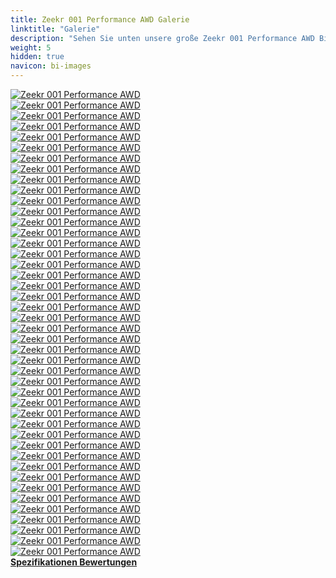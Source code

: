 ```yaml
---
title: Zeekr 001 Performance AWD Galerie
linktitle: "Galerie"
description: "Sehen Sie unten unsere große Zeekr 001 Performance AWD Bildergalerie. Klicken Sie auf die Bilder für hochauflösende Versionen."
weight: 5
hidden: true
navicon: bi-images
---
```

<!-- markdownlint-disable MD033 -->
<div class="row" id ="my-gallery">
	<div class="pswp-grid-item col-6 col-md-4">
		<a href="https://media.evkx.net/multimedia/models/zeekr/001/001_performance_awd/camera_1.jpg"
data-pswp-src="https://media.evkx.net/multimedia/models/zeekr/001/001_performance_awd/camera_1.jpg"
data-pswp-width="3000"
data-pswp-height="2250" 
target="_blank">
			<img src="https://media.evkx.net/multimedia/models/zeekr/001/001_performance_awd/camera_1_xst.jpg" alt="Zeekr 001 Performance AWD" class="img-fluid " />
		</a>
	</div>
	<div class="pswp-grid-item col-6 col-md-4">
		<a href="https://media.evkx.net/multimedia/models/zeekr/001/001_performance_awd/camera_2.jpg"
data-pswp-src="https://media.evkx.net/multimedia/models/zeekr/001/001_performance_awd/camera_2.jpg"
data-pswp-width="3000"
data-pswp-height="2250" 
target="_blank">
			<img src="https://media.evkx.net/multimedia/models/zeekr/001/001_performance_awd/camera_2_xst.jpg" alt="Zeekr 001 Performance AWD" class="img-fluid " />
		</a>
	</div>
	<div class="pswp-grid-item col-6 col-md-4">
		<a href="https://media.evkx.net/multimedia/models/zeekr/001/001_performance_awd/camera_3.jpg"
data-pswp-src="https://media.evkx.net/multimedia/models/zeekr/001/001_performance_awd/camera_3.jpg"
data-pswp-width="3000"
data-pswp-height="2000" 
target="_blank">
			<img src="https://media.evkx.net/multimedia/models/zeekr/001/001_performance_awd/camera_3_xst.jpg" alt="Zeekr 001 Performance AWD" class="img-fluid " />
		</a>
	</div>
	<div class="pswp-grid-item col-6 col-md-4">
		<a href="https://media.evkx.net/multimedia/models/zeekr/001/001_performance_awd/charging_1.jpg"
data-pswp-src="https://media.evkx.net/multimedia/models/zeekr/001/001_performance_awd/charging_1.jpg"
data-pswp-width="3000"
data-pswp-height="2250" 
target="_blank">
			<img src="https://media.evkx.net/multimedia/models/zeekr/001/001_performance_awd/charging_1_xst.jpg" alt="Zeekr 001 Performance AWD" class="img-fluid " />
		</a>
	</div>
	<div class="pswp-grid-item col-6 col-md-4">
		<a href="https://media.evkx.net/multimedia/models/zeekr/001/001_performance_awd/doorhandles_1.jpg"
data-pswp-src="https://media.evkx.net/multimedia/models/zeekr/001/001_performance_awd/doorhandles_1.jpg"
data-pswp-width="3000"
data-pswp-height="2250" 
target="_blank">
			<img src="https://media.evkx.net/multimedia/models/zeekr/001/001_performance_awd/doorhandles_1_xst.jpg" alt="Zeekr 001 Performance AWD" class="img-fluid " />
		</a>
	</div>
	<div class="pswp-grid-item col-6 col-md-4">
		<a href="https://media.evkx.net/multimedia/models/zeekr/001/001_performance_awd/exterior_1.jpg"
data-pswp-src="https://media.evkx.net/multimedia/models/zeekr/001/001_performance_awd/exterior_1.jpg"
data-pswp-width="3000"
data-pswp-height="2000" 
target="_blank">
			<img src="https://media.evkx.net/multimedia/models/zeekr/001/001_performance_awd/exterior_1_xst.jpg" alt="Zeekr 001 Performance AWD" class="img-fluid " />
		</a>
	</div>
	<div class="pswp-grid-item col-6 col-md-4">
		<a href="https://media.evkx.net/multimedia/models/zeekr/001/001_performance_awd/exterior_2.jpg"
data-pswp-src="https://media.evkx.net/multimedia/models/zeekr/001/001_performance_awd/exterior_2.jpg"
data-pswp-width="3000"
data-pswp-height="2000" 
target="_blank">
			<img src="https://media.evkx.net/multimedia/models/zeekr/001/001_performance_awd/exterior_2_xst.jpg" alt="Zeekr 001 Performance AWD" class="img-fluid " />
		</a>
	</div>
	<div class="pswp-grid-item col-6 col-md-4">
		<a href="https://media.evkx.net/multimedia/models/zeekr/001/001_performance_awd/exterior_3.jpeg"
data-pswp-src="https://media.evkx.net/multimedia/models/zeekr/001/001_performance_awd/exterior_3.jpeg"
data-pswp-width="3000"
data-pswp-height="2059" 
target="_blank">
			<img src="https://media.evkx.net/multimedia/models/zeekr/001/001_performance_awd/exterior_3_xst.jpeg" alt="Zeekr 001 Performance AWD" class="img-fluid " />
		</a>
	</div>
	<div class="pswp-grid-item col-6 col-md-4">
		<a href="https://media.evkx.net/multimedia/models/zeekr/001/001_performance_awd/exterior_4.jpeg"
data-pswp-src="https://media.evkx.net/multimedia/models/zeekr/001/001_performance_awd/exterior_4.jpeg"
data-pswp-width="3000"
data-pswp-height="2059" 
target="_blank">
			<img src="https://media.evkx.net/multimedia/models/zeekr/001/001_performance_awd/exterior_4_xst.jpeg" alt="Zeekr 001 Performance AWD" class="img-fluid " />
		</a>
	</div>
	<div class="pswp-grid-item col-6 col-md-4">
		<a href="https://media.evkx.net/multimedia/models/zeekr/001/001_performance_awd/exterior_5.jpg"
data-pswp-src="https://media.evkx.net/multimedia/models/zeekr/001/001_performance_awd/exterior_5.jpg"
data-pswp-width="3000"
data-pswp-height="2001" 
target="_blank">
			<img src="https://media.evkx.net/multimedia/models/zeekr/001/001_performance_awd/exterior_5_xst.jpg" alt="Zeekr 001 Performance AWD" class="img-fluid " />
		</a>
	</div>
	<div class="pswp-grid-item col-6 col-md-4">
		<a href="https://media.evkx.net/multimedia/models/zeekr/001/001_performance_awd/exterior_6.jpg"
data-pswp-src="https://media.evkx.net/multimedia/models/zeekr/001/001_performance_awd/exterior_6.jpg"
data-pswp-width="3000"
data-pswp-height="2001" 
target="_blank">
			<img src="https://media.evkx.net/multimedia/models/zeekr/001/001_performance_awd/exterior_6_xst.jpg" alt="Zeekr 001 Performance AWD" class="img-fluid " />
		</a>
	</div>
	<div class="pswp-grid-item col-6 col-md-4">
		<a href="https://media.evkx.net/multimedia/models/zeekr/001/001_performance_awd/exterior_7.jpg"
data-pswp-src="https://media.evkx.net/multimedia/models/zeekr/001/001_performance_awd/exterior_7.jpg"
data-pswp-width="3000"
data-pswp-height="2000" 
target="_blank">
			<img src="https://media.evkx.net/multimedia/models/zeekr/001/001_performance_awd/exterior_7_xst.jpg" alt="Zeekr 001 Performance AWD" class="img-fluid " />
		</a>
	</div>
	<div class="pswp-grid-item col-6 col-md-4">
		<a href="https://media.evkx.net/multimedia/models/zeekr/001/001_performance_awd/exterior_8.jpg"
data-pswp-src="https://media.evkx.net/multimedia/models/zeekr/001/001_performance_awd/exterior_8.jpg"
data-pswp-width="3000"
data-pswp-height="2001" 
target="_blank">
			<img src="https://media.evkx.net/multimedia/models/zeekr/001/001_performance_awd/exterior_8_xst.jpg" alt="Zeekr 001 Performance AWD" class="img-fluid " />
		</a>
	</div>
	<div class="pswp-grid-item col-6 col-md-4">
		<a href="https://media.evkx.net/multimedia/models/zeekr/001/001_performance_awd/exterior_9.jpg"
data-pswp-src="https://media.evkx.net/multimedia/models/zeekr/001/001_performance_awd/exterior_9.jpg"
data-pswp-width="3000"
data-pswp-height="2000" 
target="_blank">
			<img src="https://media.evkx.net/multimedia/models/zeekr/001/001_performance_awd/exterior_9_xst.jpg" alt="Zeekr 001 Performance AWD" class="img-fluid " />
		</a>
	</div>
	<div class="pswp-grid-item col-6 col-md-4">
		<a href="https://media.evkx.net/multimedia/models/zeekr/001/001_performance_awd/frunk_1.jpg"
data-pswp-src="https://media.evkx.net/multimedia/models/zeekr/001/001_performance_awd/frunk_1.jpg"
data-pswp-width="3000"
data-pswp-height="2250" 
target="_blank">
			<img src="https://media.evkx.net/multimedia/models/zeekr/001/001_performance_awd/frunk_1_xst.jpg" alt="Zeekr 001 Performance AWD" class="img-fluid " />
		</a>
	</div>
	<div class="pswp-grid-item col-6 col-md-4">
		<a href="https://media.evkx.net/multimedia/models/zeekr/001/001_performance_awd/frunk_2.jpg"
data-pswp-src="https://media.evkx.net/multimedia/models/zeekr/001/001_performance_awd/frunk_2.jpg"
data-pswp-width="3000"
data-pswp-height="2250" 
target="_blank">
			<img src="https://media.evkx.net/multimedia/models/zeekr/001/001_performance_awd/frunk_2_xst.jpg" alt="Zeekr 001 Performance AWD" class="img-fluid " />
		</a>
	</div>
	<div class="pswp-grid-item col-6 col-md-4">
		<a href="https://media.evkx.net/multimedia/models/zeekr/001/001_performance_awd/headlights_1.jpg"
data-pswp-src="https://media.evkx.net/multimedia/models/zeekr/001/001_performance_awd/headlights_1.jpg"
data-pswp-width="3000"
data-pswp-height="2250" 
target="_blank">
			<img src="https://media.evkx.net/multimedia/models/zeekr/001/001_performance_awd/headlights_1_xst.jpg" alt="Zeekr 001 Performance AWD" class="img-fluid " />
		</a>
	</div>
	<div class="pswp-grid-item col-6 col-md-4">
		<a href="https://media.evkx.net/multimedia/models/zeekr/001/001_performance_awd/headlights_2.jpg"
data-pswp-src="https://media.evkx.net/multimedia/models/zeekr/001/001_performance_awd/headlights_2.jpg"
data-pswp-width="3000"
data-pswp-height="1687" 
target="_blank">
			<img src="https://media.evkx.net/multimedia/models/zeekr/001/001_performance_awd/headlights_2_xst.jpg" alt="Zeekr 001 Performance AWD" class="img-fluid " />
		</a>
	</div>
	<div class="pswp-grid-item col-6 col-md-4">
		<a href="https://media.evkx.net/multimedia/models/zeekr/001/001_performance_awd/headlights_3.jpg.jpeg"
data-pswp-src="https://media.evkx.net/multimedia/models/zeekr/001/001_performance_awd/headlights_3.jpg.jpeg"
data-pswp-width="3000"
data-pswp-height="2059" 
target="_blank">
			<img src="https://media.evkx.net/multimedia/models/zeekr/001/001_performance_awd/headlights_3.jpg_xst.jpeg" alt="Zeekr 001 Performance AWD" class="img-fluid " />
		</a>
	</div>
	<div class="pswp-grid-item col-6 col-md-4">
		<a href="https://media.evkx.net/multimedia/models/zeekr/001/001_performance_awd/headlights_4.jpeg"
data-pswp-src="https://media.evkx.net/multimedia/models/zeekr/001/001_performance_awd/headlights_4.jpeg"
data-pswp-width="3000"
data-pswp-height="2059" 
target="_blank">
			<img src="https://media.evkx.net/multimedia/models/zeekr/001/001_performance_awd/headlights_4_xst.jpeg" alt="Zeekr 001 Performance AWD" class="img-fluid " />
		</a>
	</div>
	<div class="pswp-grid-item col-6 col-md-4">
		<a href="https://media.evkx.net/multimedia/models/zeekr/001/001_performance_awd/headlights_5.jpeg"
data-pswp-src="https://media.evkx.net/multimedia/models/zeekr/001/001_performance_awd/headlights_5.jpeg"
data-pswp-width="3000"
data-pswp-height="2059" 
target="_blank">
			<img src="https://media.evkx.net/multimedia/models/zeekr/001/001_performance_awd/headlights_5_xst.jpeg" alt="Zeekr 001 Performance AWD" class="img-fluid " />
		</a>
	</div>
	<div class="pswp-grid-item col-6 col-md-4">
		<a href="https://media.evkx.net/multimedia/models/zeekr/001/001_performance_awd/headlights_6.jpeg"
data-pswp-src="https://media.evkx.net/multimedia/models/zeekr/001/001_performance_awd/headlights_6.jpeg"
data-pswp-width="3000"
data-pswp-height="2059" 
target="_blank">
			<img src="https://media.evkx.net/multimedia/models/zeekr/001/001_performance_awd/headlights_6_xst.jpeg" alt="Zeekr 001 Performance AWD" class="img-fluid " />
		</a>
	</div>
	<div class="pswp-grid-item col-6 col-md-4">
		<a href="https://media.evkx.net/multimedia/models/zeekr/001/001_performance_awd/interior_1.jpg"
data-pswp-src="https://media.evkx.net/multimedia/models/zeekr/001/001_performance_awd/interior_1.jpg"
data-pswp-width="3000"
data-pswp-height="2250" 
target="_blank">
			<img src="https://media.evkx.net/multimedia/models/zeekr/001/001_performance_awd/interior_1_xst.jpg" alt="Zeekr 001 Performance AWD" class="img-fluid " />
		</a>
	</div>
	<div class="pswp-grid-item col-6 col-md-4">
		<a href="https://media.evkx.net/multimedia/models/zeekr/001/001_performance_awd/interior_2.jpg"
data-pswp-src="https://media.evkx.net/multimedia/models/zeekr/001/001_performance_awd/interior_2.jpg"
data-pswp-width="3000"
data-pswp-height="2250" 
target="_blank">
			<img src="https://media.evkx.net/multimedia/models/zeekr/001/001_performance_awd/interior_2_xst.jpg" alt="Zeekr 001 Performance AWD" class="img-fluid " />
		</a>
	</div>
	<div class="pswp-grid-item col-6 col-md-4">
		<a href="https://media.evkx.net/multimedia/models/zeekr/001/001_performance_awd/interior_3.jpg"
data-pswp-src="https://media.evkx.net/multimedia/models/zeekr/001/001_performance_awd/interior_3.jpg"
data-pswp-width="3000"
data-pswp-height="2250" 
target="_blank">
			<img src="https://media.evkx.net/multimedia/models/zeekr/001/001_performance_awd/interior_3_xst.jpg" alt="Zeekr 001 Performance AWD" class="img-fluid " />
		</a>
	</div>
	<div class="pswp-grid-item col-6 col-md-4">
		<a href="https://media.evkx.net/multimedia/models/zeekr/001/001_performance_awd/interior_4.jpg"
data-pswp-src="https://media.evkx.net/multimedia/models/zeekr/001/001_performance_awd/interior_4.jpg"
data-pswp-width="3000"
data-pswp-height="2250" 
target="_blank">
			<img src="https://media.evkx.net/multimedia/models/zeekr/001/001_performance_awd/interior_4_xst.jpg" alt="Zeekr 001 Performance AWD" class="img-fluid " />
		</a>
	</div>
	<div class="pswp-grid-item col-6 col-md-4">
		<a href="https://media.evkx.net/multimedia/models/zeekr/001/001_performance_awd/interior_5.jpg"
data-pswp-src="https://media.evkx.net/multimedia/models/zeekr/001/001_performance_awd/interior_5.jpg"
data-pswp-width="3000"
data-pswp-height="2250" 
target="_blank">
			<img src="https://media.evkx.net/multimedia/models/zeekr/001/001_performance_awd/interior_5_xst.jpg" alt="Zeekr 001 Performance AWD" class="img-fluid " />
		</a>
	</div>
	<div class="pswp-grid-item col-6 col-md-4">
		<a href="https://media.evkx.net/multimedia/models/zeekr/001/001_performance_awd/interior_6.jpg"
data-pswp-src="https://media.evkx.net/multimedia/models/zeekr/001/001_performance_awd/interior_6.jpg"
data-pswp-width="3000"
data-pswp-height="2250" 
target="_blank">
			<img src="https://media.evkx.net/multimedia/models/zeekr/001/001_performance_awd/interior_6_xst.jpg" alt="Zeekr 001 Performance AWD" class="img-fluid " />
		</a>
	</div>
	<div class="pswp-grid-item col-6 col-md-4">
		<a href="https://media.evkx.net/multimedia/models/zeekr/001/001_performance_awd/interior_7.jpg"
data-pswp-src="https://media.evkx.net/multimedia/models/zeekr/001/001_performance_awd/interior_7.jpg"
data-pswp-width="3000"
data-pswp-height="2250" 
target="_blank">
			<img src="https://media.evkx.net/multimedia/models/zeekr/001/001_performance_awd/interior_7_xst.jpg" alt="Zeekr 001 Performance AWD" class="img-fluid " />
		</a>
	</div>
	<div class="pswp-grid-item col-6 col-md-4">
		<a href="https://media.evkx.net/multimedia/models/zeekr/001/001_performance_awd/interior_8.jpg"
data-pswp-src="https://media.evkx.net/multimedia/models/zeekr/001/001_performance_awd/interior_8.jpg"
data-pswp-width="3000"
data-pswp-height="2000" 
target="_blank">
			<img src="https://media.evkx.net/multimedia/models/zeekr/001/001_performance_awd/interior_8_xst.jpg" alt="Zeekr 001 Performance AWD" class="img-fluid " />
		</a>
	</div>
	<div class="pswp-grid-item col-6 col-md-4">
		<a href="https://media.evkx.net/multimedia/models/zeekr/001/001_performance_awd/logo_1.jpg"
data-pswp-src="https://media.evkx.net/multimedia/models/zeekr/001/001_performance_awd/logo_1.jpg"
data-pswp-width="3000"
data-pswp-height="2250" 
target="_blank">
			<img src="https://media.evkx.net/multimedia/models/zeekr/001/001_performance_awd/logo_1_xst.jpg" alt="Zeekr 001 Performance AWD" class="img-fluid " />
		</a>
	</div>
	<div class="pswp-grid-item col-6 col-md-4">
		<a href="https://media.evkx.net/multimedia/models/zeekr/001/001_performance_awd/main_1.jpg"
data-pswp-src="https://media.evkx.net/multimedia/models/zeekr/001/001_performance_awd/main_1.jpg"
data-pswp-width="3000"
data-pswp-height="2000" 
target="_blank">
			<img src="https://media.evkx.net/multimedia/models/zeekr/001/001_performance_awd/main_1_xst.jpg" alt="Zeekr 001 Performance AWD" class="img-fluid " />
		</a>
	</div>
	<div class="pswp-grid-item col-6 col-md-4">
		<a href="https://media.evkx.net/multimedia/models/zeekr/001/001_performance_awd/rearlights_1.jpg"
data-pswp-src="https://media.evkx.net/multimedia/models/zeekr/001/001_performance_awd/rearlights_1.jpg"
data-pswp-width="3000"
data-pswp-height="2001" 
target="_blank">
			<img src="https://media.evkx.net/multimedia/models/zeekr/001/001_performance_awd/rearlights_1_xst.jpg" alt="Zeekr 001 Performance AWD" class="img-fluid " />
		</a>
	</div>
	<div class="pswp-grid-item col-6 col-md-4">
		<a href="https://media.evkx.net/multimedia/models/zeekr/001/001_performance_awd/rearlights_2.jpg"
data-pswp-src="https://media.evkx.net/multimedia/models/zeekr/001/001_performance_awd/rearlights_2.jpg"
data-pswp-width="3000"
data-pswp-height="2250" 
target="_blank">
			<img src="https://media.evkx.net/multimedia/models/zeekr/001/001_performance_awd/rearlights_2_xst.jpg" alt="Zeekr 001 Performance AWD" class="img-fluid " />
		</a>
	</div>
	<div class="pswp-grid-item col-6 col-md-4">
		<a href="https://media.evkx.net/multimedia/models/zeekr/001/001_performance_awd/rearlights_3.jpg"
data-pswp-src="https://media.evkx.net/multimedia/models/zeekr/001/001_performance_awd/rearlights_3.jpg"
data-pswp-width="3000"
data-pswp-height="2250" 
target="_blank">
			<img src="https://media.evkx.net/multimedia/models/zeekr/001/001_performance_awd/rearlights_3_xst.jpg" alt="Zeekr 001 Performance AWD" class="img-fluid " />
		</a>
	</div>
	<div class="pswp-grid-item col-6 col-md-4">
		<a href="https://media.evkx.net/multimedia/models/zeekr/001/001_performance_awd/rearlights_4.jpeg"
data-pswp-src="https://media.evkx.net/multimedia/models/zeekr/001/001_performance_awd/rearlights_4.jpeg"
data-pswp-width="3000"
data-pswp-height="2059" 
target="_blank">
			<img src="https://media.evkx.net/multimedia/models/zeekr/001/001_performance_awd/rearlights_4_xst.jpeg" alt="Zeekr 001 Performance AWD" class="img-fluid " />
		</a>
	</div>
	<div class="pswp-grid-item col-6 col-md-4">
		<a href="https://media.evkx.net/multimedia/models/zeekr/001/001_performance_awd/rearlights_5.jpeg"
data-pswp-src="https://media.evkx.net/multimedia/models/zeekr/001/001_performance_awd/rearlights_5.jpeg"
data-pswp-width="3000"
data-pswp-height="2059" 
target="_blank">
			<img src="https://media.evkx.net/multimedia/models/zeekr/001/001_performance_awd/rearlights_5_xst.jpeg" alt="Zeekr 001 Performance AWD" class="img-fluid " />
		</a>
	</div>
	<div class="pswp-grid-item col-6 col-md-4">
		<a href="https://media.evkx.net/multimedia/models/zeekr/001/001_performance_awd/screens_1.jpg"
data-pswp-src="https://media.evkx.net/multimedia/models/zeekr/001/001_performance_awd/screens_1.jpg"
data-pswp-width="3000"
data-pswp-height="2000" 
target="_blank">
			<img src="https://media.evkx.net/multimedia/models/zeekr/001/001_performance_awd/screens_1_xst.jpg" alt="Zeekr 001 Performance AWD" class="img-fluid " />
		</a>
	</div>
	<div class="pswp-grid-item col-6 col-md-4">
		<a href="https://media.evkx.net/multimedia/models/zeekr/001/001_performance_awd/screens_2.jpg"
data-pswp-src="https://media.evkx.net/multimedia/models/zeekr/001/001_performance_awd/screens_2.jpg"
data-pswp-width="2500"
data-pswp-height="1667" 
target="_blank">
			<img src="https://media.evkx.net/multimedia/models/zeekr/001/001_performance_awd/screens_2_xst.jpg" alt="Zeekr 001 Performance AWD" class="img-fluid " />
		</a>
	</div>
	<div class="pswp-grid-item col-6 col-md-4">
		<a href="https://media.evkx.net/multimedia/models/zeekr/001/001_performance_awd/soundsystem_1.jpg"
data-pswp-src="https://media.evkx.net/multimedia/models/zeekr/001/001_performance_awd/soundsystem_1.jpg"
data-pswp-width="3000"
data-pswp-height="2250" 
target="_blank">
			<img src="https://media.evkx.net/multimedia/models/zeekr/001/001_performance_awd/soundsystem_1_xst.jpg" alt="Zeekr 001 Performance AWD" class="img-fluid " />
		</a>
	</div>
	<div class="pswp-grid-item col-6 col-md-4">
		<a href="https://media.evkx.net/multimedia/models/zeekr/001/001_performance_awd/soundsystem_2.jpg"
data-pswp-src="https://media.evkx.net/multimedia/models/zeekr/001/001_performance_awd/soundsystem_2.jpg"
data-pswp-width="3000"
data-pswp-height="2000" 
target="_blank">
			<img src="https://media.evkx.net/multimedia/models/zeekr/001/001_performance_awd/soundsystem_2_xst.jpg" alt="Zeekr 001 Performance AWD" class="img-fluid " />
		</a>
	</div>
	<div class="pswp-grid-item col-6 col-md-4">
		<a href="https://media.evkx.net/multimedia/models/zeekr/001/001_performance_awd/trunk_1.jpg"
data-pswp-src="https://media.evkx.net/multimedia/models/zeekr/001/001_performance_awd/trunk_1.jpg"
data-pswp-width="3000"
data-pswp-height="2001" 
target="_blank">
			<img src="https://media.evkx.net/multimedia/models/zeekr/001/001_performance_awd/trunk_1_xst.jpg" alt="Zeekr 001 Performance AWD" class="img-fluid " />
		</a>
	</div>
	<div class="pswp-grid-item col-6 col-md-4">
		<a href="https://media.evkx.net/multimedia/models/zeekr/001/001_performance_awd/wheels_1.jpg"
data-pswp-src="https://media.evkx.net/multimedia/models/zeekr/001/001_performance_awd/wheels_1.jpg"
data-pswp-width="3000"
data-pswp-height="2250" 
target="_blank">
			<img src="https://media.evkx.net/multimedia/models/zeekr/001/001_performance_awd/wheels_1_xst.jpg" alt="Zeekr 001 Performance AWD" class="img-fluid " />
		</a>
	</div>
	<div class="pswp-grid-item col-6 col-md-4">
		<a href="https://media.evkx.net/multimedia/models/zeekr/001/001_performance_awd/wheels_2.jpeg"
data-pswp-src="https://media.evkx.net/multimedia/models/zeekr/001/001_performance_awd/wheels_2.jpeg"
data-pswp-width="3000"
data-pswp-height="2059" 
target="_blank">
			<img src="https://media.evkx.net/multimedia/models/zeekr/001/001_performance_awd/wheels_2_xst.jpeg" alt="Zeekr 001 Performance AWD" class="img-fluid " />
		</a>
	</div>
</div>
<script type="module">
  import PhotoSwipeLightbox from '/js/photoswipe-lightbox.esm.js';
    const lightbox = new PhotoSwipeLightbox({
       gallery: '#my-gallery',
        children: 'a',
        pswpModule: () => import('/js/photoswipe.esm.js')
    });
lightbox.init();
</script>
<div class="mt-3 mb-3">
<a href="../specifications/" class="text-decoration-none text-black">
<strong><i class="bi-arrow-left"></i> Spezifikationen </strong>
</a>
<a href="../reviews/" class="text-decoration-none text-black float-end">
<strong>Bewertungen <i class="bi-arrow-right"></i></strong>
</a>
</div>
